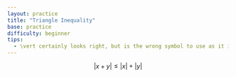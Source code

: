```yaml
---
layout: practice 
title: "Triangle Inequality"
base: practice
difficulty: beginner
tips: 
  - \vert certainly looks right, but is the wrong symbol to use as it is not a delimiter.
---
```


$$ \lvert x+y \rvert \leq \lvert x \rvert + \lvert y \rvert $$
